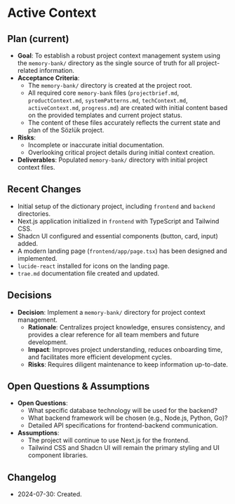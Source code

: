 # Active Context
## Plan (current)
- **Goal**: To establish a robust project context management system using the `memory-bank/` directory as the single source of truth for all project-related information.
- **Acceptance Criteria**:
  - The `memory-bank/` directory is created at the project root.
  - All required core `memory-bank` files (`projectbrief.md`, `productContext.md`, `systemPatterns.md`, `techContext.md`, `activeContext.md`, `progress.md`) are created with initial content based on the provided templates and current project status.
  - The content of these files accurately reflects the current state and plan of the Sözlük project.
- **Risks**: 
  - Incomplete or inaccurate initial documentation.
  - Overlooking critical project details during initial context creation.
- **Deliverables**: Populated `memory-bank/` directory with initial project context files.

## Recent Changes
- Initial setup of the dictionary project, including `frontend` and `backend` directories.
- Next.js application initialized in `frontend` with TypeScript and Tailwind CSS.
- Shadcn UI configured and essential components (button, card, input) added.
- A modern landing page (`frontend/app/page.tsx`) has been designed and implemented.
- `lucide-react` installed for icons on the landing page.
- `trae.md` documentation file created and updated.

## Decisions
- **Decision**: Implement a `memory-bank/` directory for project context management.
  - **Rationale**: Centralizes project knowledge, ensures consistency, and provides a clear reference for all team members and future development.
  - **Impact**: Improves project understanding, reduces onboarding time, and facilitates more efficient development cycles.
  - **Risks**: Requires diligent maintenance to keep information up-to-date.

## Open Questions & Assumptions
- **Open Questions**: 
  - What specific database technology will be used for the backend?
  - What backend framework will be chosen (e.g., Node.js, Python, Go)?
  - Detailed API specifications for frontend-backend communication.
- **Assumptions**: 
  - The project will continue to use Next.js for the frontend.
  - Tailwind CSS and Shadcn UI will remain the primary styling and UI component libraries.

## Changelog
- 2024-07-30: Created.
